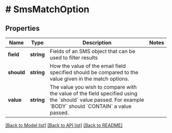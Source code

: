 # # SmsMatchOption

## Properties

Name | Type | Description | Notes
------------ | ------------- | ------------- | -------------
**field** | **string** | Fields of an SMS object that can be used to filter results |
**should** | **string** | How the value of the email field specified should be compared to the value given in the match options. |
**value** | **string** | The value you wish to compare with the value of the field specified using the &#x60;should&#x60; value passed. For example &#x60;BODY&#x60; should &#x60;CONTAIN&#x60; a value passed. |

[[Back to Model list]](../../README#models) [[Back to API list]](../../README#endpoints) [[Back to README]](../../README)
